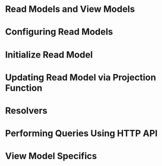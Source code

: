 # Read Models and View Models
# Configuring Read Models
# Initialize Read Model
# Updating Read Model via Projection Function
# Resolvers 
# Performing Queries Using HTTP API
# View Model Specifics
